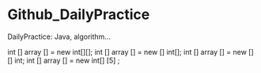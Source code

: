 # Github_DailyPractice
DailyPractice: Java, algorithm...


int [] array [] = new int[][];
int [] array [] = new [] int[];
int [] array [] = new [] [] int;
int [] array [] = new int[] [5] ;

